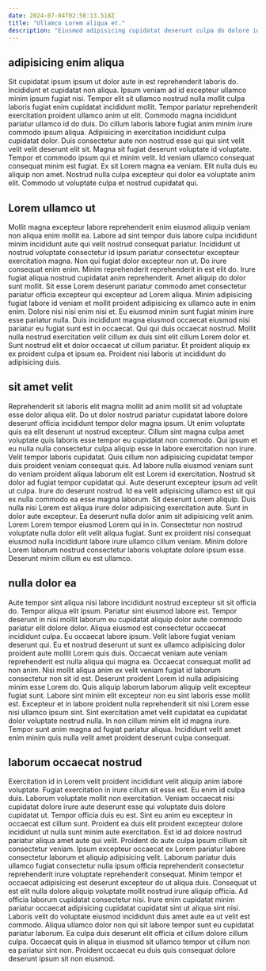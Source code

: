 ```yaml
---
date: 2024-07-04T02:58:13.518Z
title: "Ullamco Lorem aliqua et."
description: "Eiusmod adipisicing cupidatat deserunt culpa do dolore id. Pariatur ut aliqua commodo cillum dolor."
---
```



## adipisicing enim aliqua

Sit cupidatat ipsum ipsum ut dolor aute in est reprehenderit laboris do. Incididunt et cupidatat non aliqua. Ipsum veniam ad id excepteur ullamco minim ipsum fugiat nisi. Tempor elit sit ullamco nostrud nulla mollit culpa laboris fugiat enim cupidatat incididunt mollit. Tempor pariatur reprehenderit exercitation proident ullamco anim ut elit. Commodo magna incididunt pariatur ullamco id do duis. Do cillum laboris labore fugiat anim minim irure commodo ipsum aliqua.
Adipisicing in exercitation incididunt culpa cupidatat dolor. Duis consectetur aute non nostrud esse qui qui sint velit velit velit deserunt elit sit. Magna sit fugiat deserunt voluptate id voluptate. Tempor et commodo ipsum qui et minim velit.
Id veniam ullamco consequat consequat minim est fugiat. Ex sit Lorem magna ea veniam. Elit nulla duis eu aliquip non amet. Nostrud nulla culpa excepteur qui dolor ea voluptate anim elit. Commodo ut voluptate culpa et nostrud cupidatat qui.

## Lorem ullamco ut

Mollit magna excepteur labore reprehenderit enim eiusmod aliquip veniam non aliqua enim mollit ea. Labore ad sint tempor duis labore culpa incididunt minim incididunt aute qui velit nostrud consequat pariatur. Incididunt ut nostrud voluptate consectetur id ipsum pariatur consectetur excepteur exercitation magna. Non qui fugiat dolor excepteur non ut. Do irure consequat enim enim. Minim reprehenderit reprehenderit in est elit do. Irure fugiat aliqua nostrud cupidatat anim reprehenderit.
Amet aliquip do dolor sunt mollit. Sit esse Lorem deserunt pariatur commodo amet consectetur pariatur officia excepteur qui excepteur ad Lorem aliqua. Minim adipisicing fugiat labore id veniam et mollit proident adipisicing ex ullamco aute in enim enim. Dolore nisi nisi enim nisi et.
Eu eiusmod minim sunt fugiat minim irure esse pariatur nulla. Duis incididunt magna eiusmod occaecat eiusmod nisi pariatur eu fugiat sunt est in occaecat. Qui qui duis occaecat nostrud. Mollit nulla nostrud exercitation velit cillum ex duis sint elit cillum Lorem dolor et. Sunt nostrud elit et dolor occaecat ut cillum pariatur. Et proident aliquip ex ex proident culpa et ipsum ea. Proident nisi laboris ut incididunt do adipisicing duis.

## sit amet velit

Reprehenderit sit laboris elit magna mollit ad anim mollit sit ad voluptate esse dolor aliqua elit. Do ut dolor nostrud pariatur cupidatat labore dolore deserunt officia incididunt tempor dolor magna ipsum. Ut enim voluptate quis ea elit deserunt ut nostrud excepteur. Cillum sint magna culpa amet voluptate quis laboris esse tempor eu cupidatat non commodo. Qui ipsum et eu nulla nulla consectetur culpa aliquip esse in labore exercitation non irure. Velit tempor laboris cupidatat.
Quis cillum non adipisicing cupidatat tempor duis proident veniam consequat quis. Ad labore nulla eiusmod veniam sunt do veniam proident aliqua laborum elit est Lorem id exercitation. Nostrud sit dolor ad fugiat tempor cupidatat qui. Aute deserunt excepteur ipsum ad velit ut culpa. Irure do deserunt nostrud. Id ea velit adipisicing ullamco est sit qui ex nulla commodo ea esse magna laborum. Sit deserunt Lorem aliquip. Duis nulla nisi Lorem est aliqua irure dolor adipisicing exercitation aute.
Sunt in dolor aute excepteur. Ea deserunt nulla dolor anim sit adipisicing velit anim. Lorem Lorem tempor eiusmod Lorem qui in in. Consectetur non nostrud voluptate nulla dolor elit velit aliqua fugiat. Sunt ex proident nisi consequat eiusmod nulla incididunt labore irure ullamco cillum veniam. Minim dolore Lorem laborum nostrud consectetur laboris voluptate dolore ipsum esse. Deserunt minim cillum eu est ullamco.

## nulla dolor ea

Aute tempor sint aliqua nisi labore incididunt nostrud excepteur sit sit officia do. Tempor aliqua elit ipsum. Pariatur sint eiusmod labore est. Tempor deserunt in nisi mollit laborum eu cupidatat aliquip dolor aute commodo pariatur elit dolore dolor. Aliqua eiusmod est consectetur occaecat incididunt culpa. Eu occaecat labore ipsum. Velit labore fugiat veniam deserunt qui.
Eu et nostrud deserunt ut sunt ex ullamco adipisicing dolor proident aute mollit Lorem quis duis. Occaecat veniam aute veniam reprehenderit est nulla aliqua qui magna ea. Occaecat consequat mollit ad non anim. Nisi mollit aliqua anim ex velit veniam fugiat id laborum consectetur non sit id est.
Deserunt proident Lorem id nulla adipisicing minim esse Lorem do. Quis aliquip laborum laborum aliquip velit excepteur fugiat sunt. Labore sint minim elit excepteur non eu sint laboris esse mollit est. Excepteur et in labore proident nulla reprehenderit sit nisi Lorem esse nisi ullamco ipsum sint. Sint exercitation amet velit cupidatat ea cupidatat dolor voluptate nostrud nulla. In non cillum minim elit id magna irure. Tempor sunt anim magna ad fugiat pariatur aliqua. Incididunt velit amet enim minim quis nulla velit amet proident deserunt culpa consequat.

## laborum occaecat nostrud

Exercitation id in Lorem velit proident incididunt velit aliquip anim labore voluptate. Fugiat exercitation in irure cillum sit esse est. Eu enim id culpa duis. Laborum voluptate mollit non exercitation. Veniam occaecat nisi cupidatat dolore irure aute deserunt esse qui voluptate duis dolore cupidatat ut.
Tempor officia duis eu est. Sint eu anim eu excepteur in occaecat est cillum sunt. Proident ea duis elit proident excepteur dolore incididunt ut nulla sunt minim aute exercitation. Est id ad dolore nostrud pariatur aliqua amet aute qui velit. Proident do aute culpa ipsum cillum sit consectetur veniam. Ipsum excepteur occaecat ex Lorem pariatur labore consectetur laborum et aliquip adipisicing velit. Laborum pariatur duis ullamco fugiat consectetur nulla ipsum officia reprehenderit consectetur reprehenderit irure voluptate reprehenderit consequat. Minim tempor et occaecat adipisicing est deserunt excepteur do ut aliqua duis.
Consequat ut est elit nulla dolore aliquip voluptate mollit nostrud irure aliquip officia. Ad officia laborum cupidatat consectetur nisi. Irure enim cupidatat minim pariatur occaecat adipisicing cupidatat cupidatat sint ut aliqua sint nisi. Laboris velit do voluptate eiusmod incididunt duis amet aute ea ut velit est commodo. Aliqua ullamco dolor non qui sit labore tempor sunt eu cupidatat pariatur laborum. Ea culpa duis deserunt elit officia et cillum dolore cillum culpa. Occaecat quis in aliqua in eiusmod sit ullamco tempor ut cillum non ea pariatur sint non. Proident occaecat eu duis quis consequat dolore deserunt ipsum sit non eiusmod.


